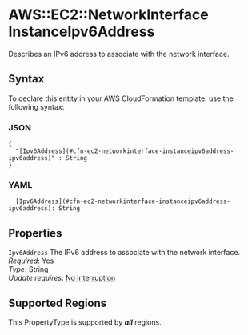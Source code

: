 # AWS::EC2::NetworkInterface InstanceIpv6Address<a name="aws-properties-ec2-networkinterface-instanceipv6address"></a>

Describes an IPv6 address to associate with the network interface\.

## Syntax<a name="aws-properties-ec2-networkinterface-instanceipv6address-syntax"></a>

To declare this entity in your AWS CloudFormation template, use the following syntax:

### JSON<a name="aws-properties-ec2-networkinterface-instanceipv6address-syntax.json"></a>

```
{
  "[Ipv6Address](#cfn-ec2-networkinterface-instanceipv6address-ipv6address)" : String
}
```

### YAML<a name="aws-properties-ec2-networkinterface-instanceipv6address-syntax.yaml"></a>

```
  [Ipv6Address](#cfn-ec2-networkinterface-instanceipv6address-ipv6address): String
```

## Properties<a name="aws-properties-ec2-networkinterface-instanceipv6address-properties"></a>

`Ipv6Address`  <a name="cfn-ec2-networkinterface-instanceipv6address-ipv6address"></a>
The IPv6 address to associate with the network interface\.  
*Required*: Yes  
*Type*: String  
*Update requires*: [No interruption](https://docs.aws.amazon.com/AWSCloudFormation/latest/UserGuide/using-cfn-updating-stacks-update-behaviors.html#update-no-interrupt)

## Supported Regions

This PropertyType is supported by ***all*** regions.